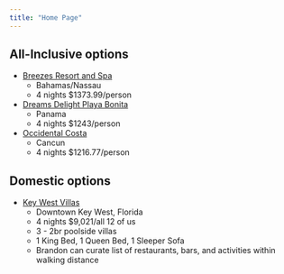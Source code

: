 ```yaml
---
title: "Home Page"
---
```


## All-Inclusive options
- [Breezes Resort and Spa](https://www.breezes.com)
	- Bahamas/Nassau
	- 4 nights $1373.99/person
- [Dreams Delight Playa Bonita](https://www.amrcollection.com/en/resorts-hotels/dreams/panama/playa-bonita-panama/)
	- Panama
	- 4 nights $1243/person
- [Occidental Costa](https://www.barcelo.com/en-us/occidental-costa-cancun/)
	- Cancun
	- 4 nights $1216.77/person

## Domestic options
- [Key West Villas](https://keywestvillas.com)
	- Downtown Key West, Florida
	- 4 nights $9,021/all 12 of us
	- 3 - 2br poolside villas
	- 1 King Bed, 1 Queen Bed, 1 Sleeper Sofa
	- Brandon can curate list of restaurants, bars, and activities within walking distance